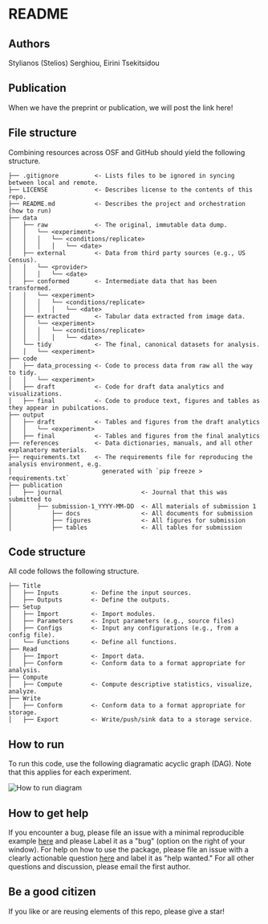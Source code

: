 # README

## Authors

Stylianos (Stelios) Serghiou, Eirini Tsekitsidou

## Publication

When we have the preprint or publication, we will post the link here!

## File structure

Combining resources across OSF and GitHub should yield the following structure.

```
├── .gitignore          <- Lists files to be ignored in syncing between local and remote.
├── LICENSE             <- Describes license to the contents of this repo.
├── README.md           <- Describes the project and orchestration (how to run)
├── data
│   ├── raw             <- The original, immutable data dump.
│   │   └── <experiment>
│   │   │   └── <conditions/replicate>
│   │   │   │   └── <date>
│   ├── external        <- Data from third party sources (e.g., US Census).
│   │   └── <provider>
│   │   │   └── <date>
│   ├── conformed       <- Intermediate data that has been transformed.
│   │   └── <experiment>
│   │   │   └── <conditions/replicate>
│   │   │   │   └── <date>
│   ├── extracted       <- Tabular data extracted from image data.
│   │   └── <experiment>
│   │   │   └── <conditions/replicate>
│   │   │   │   └── <date>
│   └── tidy            <- The final, canonical datasets for analysis.
│   │   └── <experiment>
├── code
│   ├── data_processing <- Code to process data from raw all the way to tidy.
│   │   └── <experiment>
│   ├── draft           <- Code for draft data analytics and visualizations.
│   ├── final           <- Code to produce text, figures and tables as they appear in pubilcations.
├── output
│   ├── draft           <- Tables and figures from the draft analytics
│   │   └── <experiment>
│   ├── final           <- Tables and figures from the final analytics
├── references          <- Data dictionaries, manuals, and all other explanatory materials.
├── requirements.txt    <- The requirements file for reproducing the analysis environment, e.g.
│                         generated with `pip freeze > requirements.txt`
├── publication                      
│   ├── journal                      <- Journal that this was submitted to
│       ├── submission-1_YYYY-MM-DD  <- All materials of submission 1
│           ├── docs                 <- All documents for submission
│           ├── figures              <- All figures for submission
│           ├── tables               <- All tables for submission
```

## Code structure

All code follows the following structure.

```
├── Title
│   ├── Inputs         <- Define the input sources.
│   ├── Outputs        <- Define the outputs.
├── Setup
│   ├── Import         <- Import modules.
│   ├── Parameters     <- Input parameters (e.g., source files)
│   ├── Configs        <- Input any configurations (e.g., from a config file).
│   └── Functions      <- Define all functions.
├── Read
│   ├── Import         <- Import data.
│   ├── Conform        <- Conform data to a format appropriate for analysis.
├── Compute
│   ├── Compute        <- Compute descriptive statistics, visualize, analyze.
├── Write
│   ├── Conform        <- Conform data to a format appropriate for storage.
│   ├── Export         <- Write/push/sink data to a storage service.
```

## How to run

To run this code, use the following diagramatic acyclic graph (DAG). Note that this applies for each experiment.

![How to run diagram](https://github.com/serghiou/centrosomal-calcineurin/blob/main/how-to-run.jpg?raw=true)


## How to get help

If you encounter a bug, please file an issue with a minimal reproducible example [here](https://github.com/serghiou/centrosomal-calcineurin/issues) and please Label it as a "bug" (option on the right of your window). For help on how to use the package, please file an issue with a clearly actionable question [here](https://github.com/serghiou/centrosomal-calcineurin/issues) and label it as "help wanted." For all other questions and discussion, please email the first author.

## Be a good citizen

If you like or are reusing elements of this repo, please give a star!
